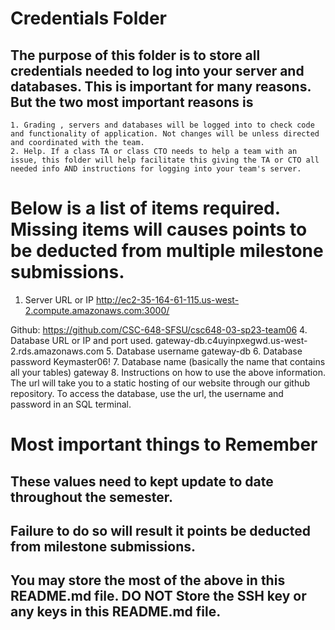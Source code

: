 # Credentials Folder

## The purpose of this folder is to store all credentials needed to log into your server and databases. This is important for many reasons. But the two most important reasons is
    1. Grading , servers and databases will be logged into to check code and functionality of application. Not changes will be unless directed and coordinated with the team.
    2. Help. If a class TA or class CTO needs to help a team with an issue, this folder will help facilitate this giving the TA or CTO all needed info AND instructions for logging into your team's server. 


# Below is a list of items required. Missing items will causes points to be deducted from multiple milestone submissions.

1. Server URL or IP
http://ec2-35-164-61-115.us-west-2.compute.amazonaws.com:3000/

Github: https://github.com/CSC-648-SFSU/csc648-03-sp23-team06
4. Database URL or IP and port used.
gateway-db.c4uyinpxegwd.us-west-2.rds.amazonaws.com
5. Database username
gateway-db
6. Database password
Keymaster06!
7. Database name (basically the name that contains all your tables)
gateway
8. Instructions on how to use the above information.
The url will take you to a static hosting of our website through our github repository.  To access the database, use the url, the username and password in an SQL terminal.  

# Most important things to Remember
## These values need to kept update to date throughout the semester. <br>
## <strong>Failure to do so will result it points be deducted from milestone submissions.</strong><br>
## You may store the most of the above in this README.md file. DO NOT Store the SSH key or any keys in this README.md file.
